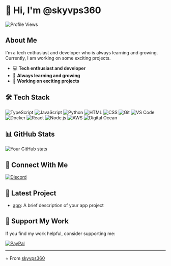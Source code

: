 # 👋 Hi, I'm @skyvps360

![Profile Views](https://komarev.com/ghpvc/?username=skyvps360&color=blue)

## About Me
I'm a tech enthusiast and developer who is always learning and growing. Currently, I am working on some exciting projects.

- 💻 **Tech enthusiast and developer**
- 🌱 **Always learning and growing**
- 🔭 **Working on exciting projects**

## 🛠️ Tech Stack
![TypeScript](https://img.shields.io/badge/-TypeScript-007ACC?style=for-the-badge&logo=typescript&logoColor=white)
![JavaScript](https://img.shields.io/badge/-JavaScript-F7DF1E?style=for-the-badge&logo=javascript&logoColor=black)
![Python](https://img.shields.io/badge/-Python-3776AB?style=for-the-badge&logo=python&logoColor=white)
![HTML](https://img.shields.io/badge/-HTML-E34F26?style=for-the-badge&logo=html5&logoColor=white)
![CSS](https://img.shields.io/badge/-CSS-1572B6?style=for-the-badge&logo=css3&logoColor=white)
![Git](https://img.shields.io/badge/-Git-F05032?style=for-the-badge&logo=git&logoColor=white)
![VS Code](https://img.shields.io/badge/-VS%20Code-007ACC?style=for-the-badge&logo=visual-studio-code&logoColor=white)
![Docker](https://img.shields.io/badge/-Docker-2496ED?style=for-the-badge&logo=docker&logoColor=white)
![React](https://img.shields.io/badge/-React-61DAFB?style=for-the-badge&logo=react&logoColor=black)
![Node.js](https://img.shields.io/badge/-Node.js-339933?style=for-the-badge&logo=node.js&logoColor=white)
![AWS](https://img.shields.io/badge/-AWS-232F3E?style=for-the-badge&logo=amazon-aws&logoColor=white)
![Digital Ocean](https://img.shields.io/badge/-Digital%20Ocean-0080FF?style=for-the-badge&logo=digitalocean&logoColor=white)

## 📊 GitHub Stats
![Your GitHub stats](https://github-readme-stats.vercel.app/api?username=skyvps360&show_icons=true&theme=dark)

## 🤝 Connect With Me
[![Discord](https://img.shields.io/badge/Discord-7289DA?style=for-the-badge&logo=discord&logoColor=white)](https://skyvps360.com/discord)

## 🚀 Latest Project
- [app](https://github.com/skyvps360/app): A brief description of your app project

## 💝 Support My Work
If you find my work helpful, consider supporting me:

[![PayPal](https://www.paypalobjects.com/en_US/i/btn/btn_donateCC_LG.gif)](https://www.paypal.com/donate/?hosted_button_id=TEY7YEJC8X5HW)

---
⭐️ From [skyvps360](https://github.com/skyvps360)
